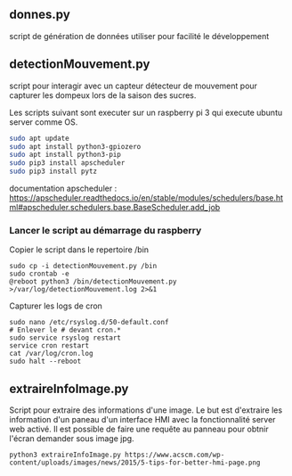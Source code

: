 ## donnes.py

script de génération de données utiliser pour facilité le développement

## detectionMouvement.py

script pour interagir avec un capteur détecteur de mouvement pour capturer les dompeux lors de la saison des sucres.

Les scripts suivant sont executer sur un raspberry pi 3 qui execute ubuntu server comme OS. 

```bash
sudo apt update
sudo apt install python3-gpiozero
sudo apt install python3-pip
sudo pip3 install apscheduler
sudo pip3 install pytz
```

documentation apscheduler : https://apscheduler.readthedocs.io/en/stable/modules/schedulers/base.html#apscheduler.schedulers.base.BaseScheduler.add_job

### Lancer le script au démarrage du raspberry

Copier le script dans le repertoire /bin
```
sudo cp -i detectionMouvement.py /bin
sudo crontab -e
@reboot python3 /bin/detectionMouvement.py >/var/log/detectionMouvement.log 2>&1
```

Capturer les logs de cron
```
sudo nano /etc/rsyslog.d/50-default.conf
# Enlever le # devant cron.*
sudo service rsyslog restart
service cron restart
cat /var/log/cron.log
sudo halt --reboot
```

## extraireInfoImage.py

Script pour extraire des informations d'une image. Le but est d'extraire les information d'un paneau d'un interface HMI avec la fonctionnalité server web activé. Il est possible de faire une requête au panneau pour obtnir l'écran demander sous image jpg.

```
python3 extraireInfoImage.py https://www.acscm.com/wp-content/uploads/images/news/2015/5-tips-for-better-hmi-page.png
```
